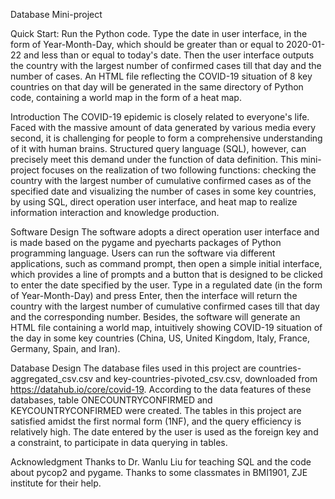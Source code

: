 Database Mini-project

Quick Start:
Run the Python code.
Type the date in user interface, in the form of Year-Month-Day, which should be greater than or equal to 2020-01-22 and less than or equal to today's date.
Then the user interface outputs the country with the largest number of confirmed cases till that day and the number of cases. An HTML file reflecting the COVID-19 situation of 8 key countries on that day will be generated in the same directory of Python code, containing a world map in the form of a heat map.

Introduction
The COVID-19 epidemic is closely related to everyone's life. Faced with the massive amount of data generated by various media every second, it is challenging for people to form a comprehensive understanding of it with human brains. Structured query language (SQL), however, can precisely meet this demand under the function of data definition. This mini-project focuses on the realization of two following functions: checking the country with the largest number of cumulative confirmed cases as of the specified date and visualizing the number of cases in some key countries, by using SQL, direct operation user interface, and heat map to realize information interaction and knowledge production.

Software Design
The software adopts a direct operation user interface and is made based on the pygame and pyecharts packages of Python programming language. Users can run the software via different applications, such as command prompt, then open a simple initial interface, which provides a line of prompts and a button that is designed to be clicked to enter the date specified by the user. Type in a regulated date (in the form of Year-Month-Day) and press Enter, then the interface will return the country with the largest number of cumulative confirmed cases till that day and the corresponding number. Besides, the software will generate an HTML file containing a world map, intuitively showing COVID-19 situation of the day in some key countries (China, US, United Kingdom, Italy, France, Germany, Spain, and Iran).

Database Design
The database files used in this project are countries-aggregated_csv.csv and key-countries-pivoted_csv.csv, downloaded from https://datahub.io/core/covid-19. According to the data features of these databases, table ONECOUNTRYCONFIRMED and KEYCOUNTRYCONFIRMED were created.
The tables in this project are satisfied amidst the first normal form (1NF), and the query efficiency is relatively high. The date entered by the user is used as the foreign key and a constraint, to participate in data querying in tables.

Acknowledgment
Thanks to Dr. Wanlu Liu for teaching SQL and the code about pycop2 and pygame. Thanks to some classmates in BMI1901, ZJE institute for their help.

